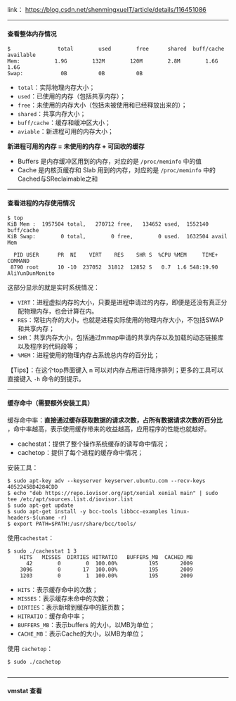 
link： https://blog.csdn.net/shenmingxueIT/article/details/116451086

---
#### 查看整体内存情况

```shell
$               total        used        free      shared  buff/cache   available
Mem:           1.9G        132M        120M        2.8M        1.6G        1.6G
Swap:            0B          0B          0B
```

* `total`：实际物理内存大小；
* `used`：已使用的内存（包括共享内存）；
* `free`：未使用的内存大小（包括未被使用和已经释放出来的）；
* `shared`：共享内存大小；
* `buff/cache`：缓存和缓冲区大小；
* `aviable`：新进程可用的内存大小；

**新进程可用的内存 = 未使用的内存 + 可回收的缓存**

- Buffers 是内存缓冲区用到的内存，对应的是 `/proc/meminfo` 中的值
- Cache 是内核页缓存和 Slab 用到的内存，对应的是 `/proc/meminfo` 中的 Cached与SReclaimable之和

---

#### 查看进程的内存使用情况

```shell
$ top
KiB Mem :  1957504 total,   270712 free,   134652 used,  1552140 buff/cache
KiB Swap:        0 total,        0 free,        0 used.  1632504 avail Mem 

  PID USER      PR  NI    VIRT    RES    SHR S  %CPU %MEM     TIME+ COMMAND                                                                               
 8790 root      10 -10  237052  31812  12852 S   0.7  1.6 548:19.90 AliYunDunMonito 
```

这部分显示的就是实时系统情况：

* `VIRT`：进程虚拟内存的大小，只要是进程申请过的内存，即便是还没有真正分配物理内存，也会计算在内。
* `RES`：常驻内存的大小，也就是进程实际使用的物理内存大小，不包括SWAP 和共享内存；
* `SHR`：共享内存大小，包括通过mmap申请的共享内存以及加载的动态链接库以及程序的代码段等；
* `%MEM`：进程使用的物理内存占系统总内存的百分比；

【Tips】：在这个top界面键入 `m` 可以对内存占用进行降序排列；更多的工具可以直接键入 `-h` 命令的到提示。

----

#### 缓存命中（需要额外安装工具）

缓存命中率：**直接通过缓存获取数据的请求次数，占所有数据请求次数的百分比** ，命中率越高，表示使用缓存带来的收益越高，应用程序的性能也就越好。

- cachestat：提供了整个操作系统缓存的读写命中情况；
- cachetop：提供了每个进程的缓存命中情况；

安装工具：
```shell
$ sudo apt-key adv --keyserver keyserver.ubuntu.com --recv-keys 4052245BD4284CDD
$ echo "deb https://repo.iovisor.org/apt/xenial xenial main" | sudo tee /etc/apt/sources.list.d/iovisor.list
$ sudo apt-get update
$ sudo apt-get install -y bcc-tools libbcc-examples linux-headers-$(uname -r)
$ export PATH=$PATH:/usr/share/bcc/tools/
```

使用`cachestat`：
```shell
$ sudo ./cachestat 1 3
    HITS   MISSES  DIRTIES HITRATIO   BUFFERS_MB  CACHED_MB
      42        0        0  100.00%          195       2009
    3096        0       17  100.00%          195       2009
    1203        0        1  100.00%          195       2009
```

- `HITS`：表示缓存命中的次数；
- `MISSES`：表示缓存未命中的次数；
- `DIRTIES`：表示新增到缓存中的脏页数；
- `HITRATIO`：缓存命中率；
- `BUFFERS_MB`：表示buffers 的大小，以MB为单位；
- `CACHE_MB`：表示Cache的大小，以MB为单位；

使用 `cachetop`：
```shell
$ sudo ./cachetop


```


---

#### vmstat 查看 